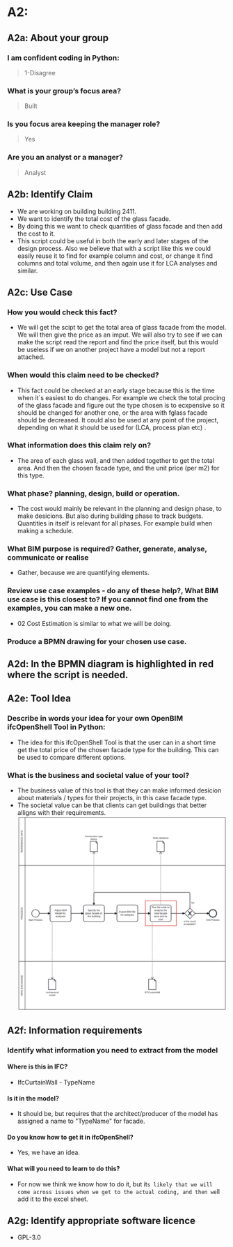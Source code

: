 # A2: 


## A2a: About your group  
### I am confident coding in Python:  
>1-Disagree  
### What is your group’s focus area?  
>Built  
### Is you focus area keeping the manager role?  
>Yes  
### Are you an analyst or a manager?  
>Analyst 


## A2b: Identify Claim   
* We are working on building building 2411.  
* We want to identify the total cost of the glass facade.  
* By doing this we want to check quantities of glass facade and then add the cost to it.   
* This script could be useful in both the early and later stages of the design process. Also we believe that with a script like this we could easily reuse it to find for example column and       cost, or change it find columns and total volume, and then again use it for LCA analyses and similar.   

## A2c: Use Case
### How you would check this fact?
   * We will get the scipt to get the total area of glass facade from the model. We will then give the price as an imput. We will also try to see if we can make the script read the                  report and find the price itself, but this would be useless if we on another project have a model but not a report attached. 
### When would this claim need to be checked?
   * This fact could be checked at an early stage because this is the time when it`s easiest to do changes. For example we check the total procing of the glass facade and figure out                 the type chosen is to ecxpensive so it should be changed for another one, or the area with fglass facade should be decreased. It could also be used at any point of the project, depending       on what it should be used for (LCA, process plan etc) .
### What information does this claim rely on?
   * The area of each glass wall, and then added together to get the total area. And then the chosen facade type, and the unit price (per m2) for this type.
### What phase? planning, design, build or operation.
* The cost would mainly be relevant in the planning and design phase, to make desicions. But also during building phase to track budgets. Quantities in itself is relevant for all                 phases. For example build when making a schedule. 
### What BIM purpose is required? Gather, generate, analyse, communicate or realise
* Gather, because we are quantifying elements. 
### Review use case examples - do any of these help?, What BIM use case is this closest to? If you cannot find one from the examples, you can make a new one.
* 02 Cost Estimation is similar to what we will be doing. 
### Produce a BPMN drawing for your chosen use case.

## A2d: In the BPMN diagram is highlighted in red where the script is needed. 

## A2e: Tool Idea 
### Describe in words your idea for your own OpenBIM ifcOpenShell Tool in Python: 
* The idea for this ifcOpenShell Tool is that the user can in a short time get the total price of the chosen facade type for the building. This can be used to compare different options. 
### What is the business and societal value of your tool?
* The business value of this tool is that they can make informed desicion about materials / types for their projects, in this case facade type.
* The societal value can be that clients can get buildings that better alligns with their requirements.
 ![BPMN](https://raw.githubusercontent.com/Odanorland/BIManalyst_g_40_new/refs/heads/main/Diagram.svg)




## A2f: Information requirements
### Identify what information you need to extract from the model
#### Where is this in IFC?
* IfcCurtainWall - TypeName
#### Is it in the model?
* It should be, but requires that the architect/producer of the model has assigned a name to "TypeName" for facade. 
#### Do you know how to get it in ifcOpenShell?
* Yes, we have an idea. 
#### What will you need to learn to do this?
* For now we think we know how to do it, but it`s likely that we will come across issues when we get to the actual coding, and then we`ll add it to the excel sheet. 

## A2g: Identify appropriate software licence
* GPL-3.0




